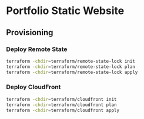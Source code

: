 # Portfolio Static Website

## Provisioning

### Deploy Remote State

```bash
terraform -chdir=terraform/remote-state-lock init
terraform -chdir=terraform/remote-state-lock plan
terraform -chdir=terraform/remote-state-lock apply
```

### Deploy CloudFront

```bash
terraform -chdir=terraform/cloudfront init
terraform -chdir=terraform/cloudfront plan
terraform -chdir=terraform/cloudfront apply
```
